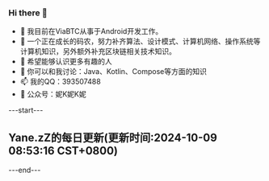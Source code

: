 ### Hi there 👋

- 🔭 我目前在ViaBTC从事于Android开发工作。
- 🌱 一个正在成长的码农，努力补齐算法、设计模式、计算机网络、操作系统等计算机知识，另外额外补充区块链相关技术知识。
- 🤔 希望能够认识更多有趣的人
- 💬 你可以和我讨论：Java、Kotlin、Compose等方面的知识
- 📫 我的QQ：393507488
- 🌲 公众号：妮K妮K妮



---start---

## Yane.zZ的每日更新(更新时间:2024-10-09 08:53:16 CST+0800)
---end---

